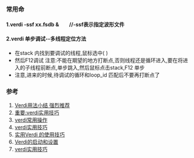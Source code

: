 
### 常用命
#### 1.verdi -ssf xx.fsdb &　　//-ssf表示指定波形文件
#### 2.verdi 单步调试--多线程定位方法
- 在stack 内找到要调试的线程,鼠标选中( )
- 然后F12调试 注意:不能在期望的地方打断点,否则线程还是循环进入,要在将进入的子线程前断点,单步跳入,然后鼠标点击stack,F12 单步
- 注意,进来的时候,待调试的循环和loop_id 匹配后不要再打断点了


### 参考
1. [Verdi用法小结 强烈推荐](https://mp.weixin.qq.com/s?__biz=MzkwNjM5NTM5Mw==&mid=2247485117&idx=1&sn=02408c4d577c4709660b32f2fc8e9b8a&chksm=c0e86cd3f79fe5c523b8dbf83ba0f5fb77d9c38bcd5babc3676aa6e08251f10ea8c54182728c&scene=21#wechat_redirect)
2. [重要:verdi实用技巧](https://mp.weixin.qq.com/s?__biz=MzUyNzA2MDA0OQ==&mid=2247539831&idx=1&sn=a861a96d748be32fd5e38e363fb4b1f0&chksm=fa074149cd70c85f3b507a8b94992b75d89d29045a92925eef61d2e048e6cca22ef0a0cf07fd&mpshare=1&srcid=0522XCa0nM8A7WnGlJyS2aKE&sharer_sharetime=1686885299181&sharer_shareid=c096f846705470267ad9be9442e99eaa&from=singlemessage&scene=1&subscene=10000&clicktime=1686896107&enterid=1686896107&sessionid=0&ascene=1&realreporttime=1686896107658&forceh5=1&devicetype=android-31&version=28002553&nettype=WIFI&abtest_cookie=AAACAA%3D%3D&lang=zh_CN&countrycode=CN&exportkey=n_ChQIAhIQWHcPrn32CYSGr3XmvM%2FEuRLvAQIE97dBBAEAAAAAAOxTBgD6zJgAAAAOpnltbLcz9gKNyK89dVj0BQSgA0nOJgnoz7qTu1%2BjiJo5DnEJ1nXL6BYzTq4%2BkRtG9EaWS8GFBgKxFs%2FgclpKzHVe3kjlKNlSY6I5zFO%2BkPrmIcpFLEglRDCZPqFj0gWvRY4UPLKMXUAx6t26whLaW9Q3P1REN5OPkroOuz5dTidmPkjoSi2XT8CWB01JhfzbnyqwPjld8bvE7XC3q7GwoSgmDIQcnpoUaS5ZwX5pxC0M4IhYwZfkqjRcFDFB6Az0sHfRWIsxnbVo1wzVY8fcwmE5Cuh8Sigf&pass_ticket=c9ebmqsud9Px5XHyMQ%2BOPDQ0KRQWHGdxpgbR8GIMK7%2B2611JXQXY)
3. [verdi常用操作](https://github.com/bulaqi/IC-DV.github.io/wiki/%5B%E5%B7%A5%E5%85%B7%5D-Verdi%E5%B8%B8%E7%94%A8%E6%93%8D%E4%BD%9C)
4. [verdi实用技巧](https://cloud.tencent.com/developer/beta/article/1897270)
5. [实用Verdi 的使用技巧](https://code84.com/819640.html)
6. [Verdi的启动和设置](https://blog.csdn.net/zhajio/article/details/109450318)
7. [verdi实用技巧](https://zhuanlan.zhihu.com/p/427579054)


